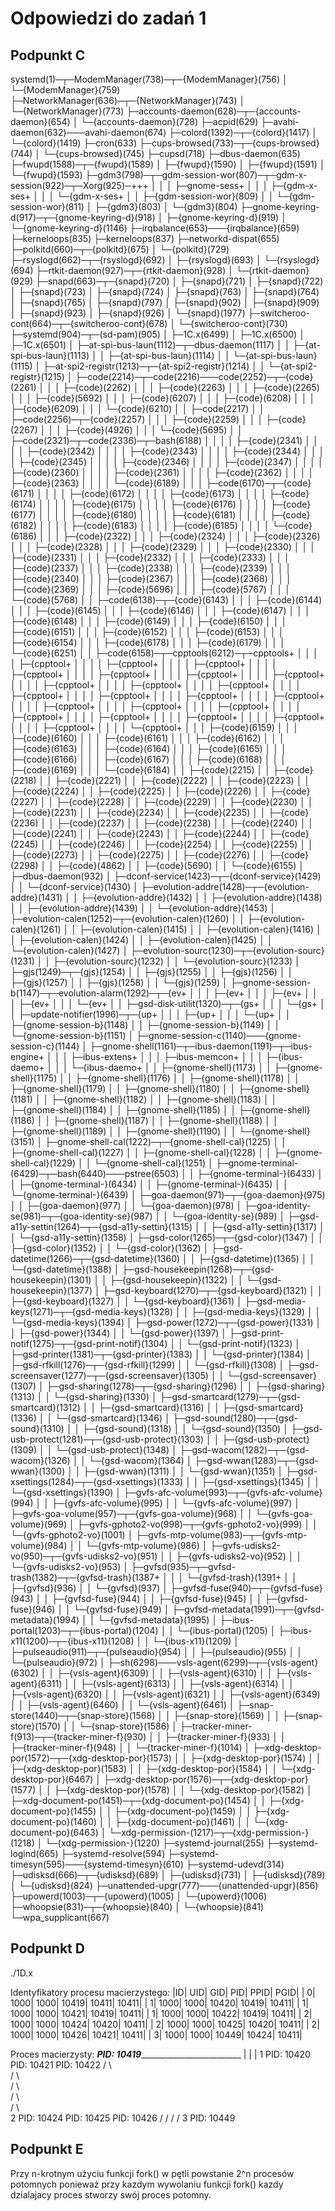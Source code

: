 # Odpowiedzi do zadań 1

## Podpunkt C

systemd(1)─┬─ModemManager(738)─┬─{ModemManager}(756)
           │                   └─{ModemManager}(759)
           ├─NetworkManager(636)─┬─{NetworkManager}(743)
           │                     └─{NetworkManager}(773)
           ├─accounts-daemon(628)─┬─{accounts-daemon}(654)
           │                      └─{accounts-daemon}(728)
           ├─acpid(629)
           ├─avahi-daemon(632)───avahi-daemon(674)
           ├─colord(1392)─┬─{colord}(1417)
           │              └─{colord}(1419)
           ├─cron(633)
           ├─cups-browsed(733)─┬─{cups-browsed}(744)
           │                   └─{cups-browsed}(745)
           ├─cupsd(718)
           ├─dbus-daemon(635)
           ├─fwupd(1588)─┬─{fwupd}(1589)
           │             ├─{fwupd}(1590)
           │             ├─{fwupd}(1591)
           │             └─{fwupd}(1593)
           ├─gdm3(798)─┬─gdm-session-wor(807)─┬─gdm-x-session(922)─┬─Xorg(925)─+++
           │           │                      │                    ├─gnome-sess+
           │           │                      │                    ├─{gdm-x-ses+
           │           │                      │                    └─{gdm-x-ses+
           │           │                      ├─{gdm-session-wor}(809)
           │           │                      └─{gdm-session-wor}(811)
           │           ├─{gdm3}(803)
           │           └─{gdm3}(804)
           ├─gnome-keyring-d(917)─┬─{gnome-keyring-d}(918)
           │                      ├─{gnome-keyring-d}(919)
           │                      └─{gnome-keyring-d}(1146)
           ├─irqbalance(653)───{irqbalance}(659)
           ├─kerneloops(835)
           ├─kerneloops(837)
           ├─networkd-dispat(655)
           ├─polkitd(660)─┬─{polkitd}(675)
           │              └─{polkitd}(729)
           ├─rsyslogd(662)─┬─{rsyslogd}(692)
           │               ├─{rsyslogd}(693)
           │               └─{rsyslogd}(694)
           ├─rtkit-daemon(927)─┬─{rtkit-daemon}(928)
           │                   └─{rtkit-daemon}(929)
           ├─snapd(663)─┬─{snapd}(720)
           │            ├─{snapd}(721)
           │            ├─{snapd}(722)
           │            ├─{snapd}(723)
           │            ├─{snapd}(724)
           │            ├─{snapd}(763)
           │            ├─{snapd}(764)
           │            ├─{snapd}(765)
           │            ├─{snapd}(797)
           │            ├─{snapd}(902)
           │            ├─{snapd}(909)
           │            ├─{snapd}(923)
           │            ├─{snapd}(926)
           │            └─{snapd}(1977)
           ├─switcheroo-cont(664)─┬─{switcheroo-cont}(678)
           │                      └─{switcheroo-cont}(730)
           ├─systemd(904)─┬─(sd-pam)(905)
           │              ├─1C.x(6499)
           │              ├─1C.x(6500)
           │              ├─1C.x(6501)
           │              ├─at-spi-bus-laun(1112)─┬─dbus-daemon(1117)
           │              │                       ├─{at-spi-bus-laun}(1113)
           │              │                       ├─{at-spi-bus-laun}(1114)
           │              │                       └─{at-spi-bus-laun}(1115)
           │              ├─at-spi2-registr(1213)─┬─{at-spi2-registr}(1214)
           │              │                       └─{at-spi2-registr}(1215)
           │              ├─code(2214)─┬─code(2216)───code(2252)─┬─{code}(2261)
           │              │            │                         ├─{code}(2262)
           │              │            │                         ├─{code}(2263)
           │              │            │                         ├─{code}(2265)
           │              │            │                         ├─{code}(5692)
           │              │            │                         ├─{code}(6207)
           │              │            │                         ├─{code}(6208)
           │              │            │                         ├─{code}(6209)
           │              │            │                         └─{code}(6210)
           │              │            ├─code(2217)
           │              │            ├─code(2256)─┬─{code}(2257)
           │              │            │            ├─{code}(2259)
           │              │            │            ├─{code}(2267)
           │              │            │            ├─{code}(4926)
           │              │            │            └─{code}(5695)
           │              │            ├─code(2321)─┬─code(2336)─┬─bash(6188)
           │              │            │            │            ├─{code}(2341)
           │              │            │            │            ├─{code}(2342)
           │              │            │            │            ├─{code}(2343)
           │              │            │            │            ├─{code}(2344)
           │              │            │            │            ├─{code}(2345)
           │              │            │            │            ├─{code}(2346)
           │              │            │            │            ├─{code}(2347)
           │              │            │            │            ├─{code}(2360)
           │              │            │            │            ├─{code}(2361)
           │              │            │            │            ├─{code}(2362)
           │              │            │            │            ├─{code}(2363)
           │              │            │            │            └─{code}(6189)
           │              │            │            ├─code(6170)─┬─{code}(6171)
           │              │            │            │            ├─{code}(6172)
           │              │            │            │            ├─{code}(6173)
           │              │            │            │            ├─{code}(6174)
           │              │            │            │            ├─{code}(6175)
           │              │            │            │            ├─{code}(6176)
           │              │            │            │            ├─{code}(6177)
           │              │            │            │            ├─{code}(6180)
           │              │            │            │            ├─{code}(6181)
           │              │            │            │            ├─{code}(6182)
           │              │            │            │            ├─{code}(6183)
           │              │            │            │            ├─{code}(6185)
           │              │            │            │            └─{code}(6186)
           │              │            │            ├─{code}(2322)
           │              │            │            ├─{code}(2324)
           │              │            │            ├─{code}(2326)
           │              │            │            ├─{code}(2328)
           │              │            │            ├─{code}(2329)
           │              │            │            ├─{code}(2330)
           │              │            │            ├─{code}(2331)
           │              │            │            ├─{code}(2332)
           │              │            │            ├─{code}(2333)
           │              │            │            ├─{code}(2337)
           │              │            │            ├─{code}(2338)
           │              │            │            ├─{code}(2339)
           │              │            │            ├─{code}(2340)
           │              │            │            ├─{code}(2367)
           │              │            │            ├─{code}(2368)
           │              │            │            ├─{code}(2369)
           │              │            │            ├─{code}(5696)
           │              │            │            ├─{code}(5767)
           │              │            │            └─{code}(5768)
           │              │            ├─code(6138)─┬─{code}(6143)
           │              │            │            ├─{code}(6144)
           │              │            │            ├─{code}(6145)
           │              │            │            ├─{code}(6146)
           │              │            │            ├─{code}(6147)
           │              │            │            ├─{code}(6148)
           │              │            │            ├─{code}(6149)
           │              │            │            ├─{code}(6150)
           │              │            │            ├─{code}(6151)
           │              │            │            ├─{code}(6152)
           │              │            │            ├─{code}(6153)
           │              │            │            ├─{code}(6154)
           │              │            │            ├─{code}(6178)
           │              │            │            ├─{code}(6179)
           │              │            │            └─{code}(6251)
           │              │            ├─code(6158)─┬─cpptools(6212)─┬─cpptools+
           │              │            │            │                ├─{cpptool+
           │              │            │            │                ├─{cpptool+
           │              │            │            │                ├─{cpptool+
           │              │            │            │                ├─{cpptool+
           │              │            │            │                ├─{cpptool+
           │              │            │            │                ├─{cpptool+
           │              │            │            │                ├─{cpptool+
           │              │            │            │                ├─{cpptool+
           │              │            │            │                ├─{cpptool+
           │              │            │            │                ├─{cpptool+
           │              │            │            │                ├─{cpptool+
           │              │            │            │                ├─{cpptool+
           │              │            │            │                ├─{cpptool+
           │              │            │            │                ├─{cpptool+
           │              │            │            │                ├─{cpptool+
           │              │            │            │                ├─{cpptool+
           │              │            │            │                ├─{cpptool+
           │              │            │            │                ├─{cpptool+
           │              │            │            │                ├─{cpptool+
           │              │            │            │                ├─{cpptool+
           │              │            │            │                ├─{cpptool+
           │              │            │            │                ├─{cpptool+
           │              │            │            │                └─{cpptool+
           │              │            │            ├─{code}(6159)
           │              │            │            ├─{code}(6160)
           │              │            │            ├─{code}(6161)
           │              │            │            ├─{code}(6162)
           │              │            │            ├─{code}(6163)
           │              │            │            ├─{code}(6164)
           │              │            │            ├─{code}(6165)
           │              │            │            ├─{code}(6166)
           │              │            │            ├─{code}(6167)
           │              │            │            ├─{code}(6168)
           │              │            │            ├─{code}(6169)
           │              │            │            └─{code}(6184)
           │              │            ├─{code}(2215)
           │              │            ├─{code}(2218)
           │              │            ├─{code}(2221)
           │              │            ├─{code}(2222)
           │              │            ├─{code}(2223)
           │              │            ├─{code}(2224)
           │              │            ├─{code}(2225)
           │              │            ├─{code}(2226)
           │              │            ├─{code}(2227)
           │              │            ├─{code}(2228)
           │              │            ├─{code}(2229)
           │              │            ├─{code}(2230)
           │              │            ├─{code}(2231)
           │              │            ├─{code}(2234)
           │              │            ├─{code}(2235)
           │              │            ├─{code}(2236)
           │              │            ├─{code}(2237)
           │              │            ├─{code}(2238)
           │              │            ├─{code}(2240)
           │              │            ├─{code}(2241)
           │              │            ├─{code}(2243)
           │              │            ├─{code}(2244)
           │              │            ├─{code}(2245)
           │              │            ├─{code}(2246)
           │              │            ├─{code}(2254)
           │              │            ├─{code}(2255)
           │              │            ├─{code}(2273)
           │              │            ├─{code}(2275)
           │              │            ├─{code}(2276)
           │              │            ├─{code}(2298)
           │              │            ├─{code}(4862)
           │              │            ├─{code}(5690)
           │              │            └─{code}(6155)
           │              ├─dbus-daemon(932)
           │              ├─dconf-service(1423)─┬─{dconf-service}(1429)
           │              │                     └─{dconf-service}(1430)
           │              ├─evolution-addre(1428)─┬─{evolution-addre}(1431)
           │              │                       ├─{evolution-addre}(1432)
           │              │                       ├─{evolution-addre}(1438)
           │              │                       ├─{evolution-addre}(1439)
           │              │                       └─{evolution-addre}(1453)
           │              ├─evolution-calen(1252)─┬─{evolution-calen}(1260)
           │              │                       ├─{evolution-calen}(1261)
           │              │                       ├─{evolution-calen}(1415)
           │              │                       ├─{evolution-calen}(1416)
           │              │                       ├─{evolution-calen}(1424)
           │              │                       ├─{evolution-calen}(1425)
           │              │                       └─{evolution-calen}(1427)
           │              ├─evolution-sourc(1230)─┬─{evolution-sourc}(1231)
           │              │                       ├─{evolution-sourc}(1232)
           │              │                       └─{evolution-sourc}(1233)
           │              ├─gjs(1249)─┬─{gjs}(1254)
           │              │           ├─{gjs}(1255)
           │              │           ├─{gjs}(1256)
           │              │           ├─{gjs}(1257)
           │              │           ├─{gjs}(1258)
           │              │           └─{gjs}(1259)
           │              ├─gnome-session-b(1147)─┬─evolution-alarm(1292)─┬─{ev+
           │              │                       │                       ├─{ev+
           │              │                       │                       ├─{ev+
           │              │                       │                       ├─{ev+
           │              │                       │                       └─{ev+
           │              │                       ├─gsd-disk-utilit(1320)─┬─{gs+
           │              │                       │                       └─{gs+
           │              │                       ├─update-notifier(1996)─┬─{up+
           │              │                       │                       ├─{up+
           │              │                       │                       └─{up+
           │              │                       ├─{gnome-session-b}(1148)
           │              │                       ├─{gnome-session-b}(1149)
           │              │                       └─{gnome-session-b}(1151)
           │              ├─gnome-session-c(1140)───{gnome-session-c}(1144)
           │              ├─gnome-shell(1161)─┬─ibus-daemon(1191)─┬─ibus-engine+
           │              │                   │                   ├─ibus-extens+
           │              │                   │                   ├─ibus-memcon+
           │              │                   │                   ├─{ibus-daemo+
           │              │                   │                   └─{ibus-daemo+
           │              │                   ├─{gnome-shell}(1173)
           │              │                   ├─{gnome-shell}(1175)
           │              │                   ├─{gnome-shell}(1176)
           │              │                   ├─{gnome-shell}(1178)
           │              │                   ├─{gnome-shell}(1179)
           │              │                   ├─{gnome-shell}(1180)
           │              │                   ├─{gnome-shell}(1181)
           │              │                   ├─{gnome-shell}(1182)
           │              │                   ├─{gnome-shell}(1183)
           │              │                   ├─{gnome-shell}(1184)
           │              │                   ├─{gnome-shell}(1185)
           │              │                   ├─{gnome-shell}(1186)
           │              │                   ├─{gnome-shell}(1187)
           │              │                   ├─{gnome-shell}(1188)
           │              │                   ├─{gnome-shell}(1189)
           │              │                   ├─{gnome-shell}(1190)
           │              │                   └─{gnome-shell}(3151)
           │              ├─gnome-shell-cal(1222)─┬─{gnome-shell-cal}(1225)
           │              │                       ├─{gnome-shell-cal}(1227)
           │              │                       ├─{gnome-shell-cal}(1228)
           │              │                       ├─{gnome-shell-cal}(1229)
           │              │                       └─{gnome-shell-cal}(1251)
           │              ├─gnome-terminal-(6429)─┬─bash(6440)───pstree(6503)
           │              │                       ├─{gnome-terminal-}(6433)
           │              │                       ├─{gnome-terminal-}(6434)
           │              │                       ├─{gnome-terminal-}(6435)
           │              │                       └─{gnome-terminal-}(6439)
           │              ├─goa-daemon(971)─┬─{goa-daemon}(975)
           │              │                 ├─{goa-daemon}(977)
           │              │                 └─{goa-daemon}(978)
           │              ├─goa-identity-se(981)─┬─{goa-identity-se}(987)
           │              │                      └─{goa-identity-se}(989)
           │              ├─gsd-a11y-settin(1264)─┬─{gsd-a11y-settin}(1315)
           │              │                       ├─{gsd-a11y-settin}(1317)
           │              │                       └─{gsd-a11y-settin}(1358)
           │              ├─gsd-color(1265)─┬─{gsd-color}(1347)
           │              │                 ├─{gsd-color}(1352)
           │              │                 └─{gsd-color}(1362)
           │              ├─gsd-datetime(1266)─┬─{gsd-datetime}(1360)
           │              │                    ├─{gsd-datetime}(1365)
           │              │                    └─{gsd-datetime}(1388)
           │              ├─gsd-housekeepin(1268)─┬─{gsd-housekeepin}(1301)
           │              │                       ├─{gsd-housekeepin}(1322)
           │              │                       └─{gsd-housekeepin}(1377)
           │              ├─gsd-keyboard(1270)─┬─{gsd-keyboard}(1321)
           │              │                    ├─{gsd-keyboard}(1327)
           │              │                    └─{gsd-keyboard}(1361)
           │              ├─gsd-media-keys(1271)─┬─{gsd-media-keys}(1328)
           │              │                      ├─{gsd-media-keys}(1329)
           │              │                      └─{gsd-media-keys}(1394)
           │              ├─gsd-power(1272)─┬─{gsd-power}(1331)
           │              │                 ├─{gsd-power}(1344)
           │              │                 └─{gsd-power}(1397)
           │              ├─gsd-print-notif(1275)─┬─{gsd-print-notif}(1304)
           │              │                       └─{gsd-print-notif}(1323)
           │              ├─gsd-printer(1381)─┬─{gsd-printer}(1383)
           │              │                   └─{gsd-printer}(1384)
           │              ├─gsd-rfkill(1276)─┬─{gsd-rfkill}(1299)
           │              │                  └─{gsd-rfkill}(1308)
           │              ├─gsd-screensaver(1277)─┬─{gsd-screensaver}(1305)
           │              │                       └─{gsd-screensaver}(1307)
           │              ├─gsd-sharing(1278)─┬─{gsd-sharing}(1296)
           │              │                   ├─{gsd-sharing}(1313)
           │              │                   └─{gsd-sharing}(1330)
           │              ├─gsd-smartcard(1279)─┬─{gsd-smartcard}(1312)
           │              │                     ├─{gsd-smartcard}(1316)
           │              │                     ├─{gsd-smartcard}(1336)
           │              │                     └─{gsd-smartcard}(1346)
           │              ├─gsd-sound(1280)─┬─{gsd-sound}(1310)
           │              │                 ├─{gsd-sound}(1318)
           │              │                 └─{gsd-sound}(1350)
           │              ├─gsd-usb-protect(1281)─┬─{gsd-usb-protect}(1303)
           │              │                       ├─{gsd-usb-protect}(1309)
           │              │                       └─{gsd-usb-protect}(1348)
           │              ├─gsd-wacom(1282)─┬─{gsd-wacom}(1326)
           │              │                 └─{gsd-wacom}(1364)
           │              ├─gsd-wwan(1283)─┬─{gsd-wwan}(1300)
           │              │                ├─{gsd-wwan}(1311)
           │              │                └─{gsd-wwan}(1351)
           │              ├─gsd-xsettings(1284)─┬─{gsd-xsettings}(1333)
           │              │                     ├─{gsd-xsettings}(1345)
           │              │                     └─{gsd-xsettings}(1390)
           │              ├─gvfs-afc-volume(993)─┬─{gvfs-afc-volume}(994)
           │              │                      ├─{gvfs-afc-volume}(995)
           │              │                      └─{gvfs-afc-volume}(997)
           │              ├─gvfs-goa-volume(957)─┬─{gvfs-goa-volume}(968)
           │              │                      └─{gvfs-goa-volume}(969)
           │              ├─gvfs-gphoto2-vo(998)─┬─{gvfs-gphoto2-vo}(999)
           │              │                      └─{gvfs-gphoto2-vo}(1001)
           │              ├─gvfs-mtp-volume(983)─┬─{gvfs-mtp-volume}(984)
           │              │                      └─{gvfs-mtp-volume}(986)
           │              ├─gvfs-udisks2-vo(950)─┬─{gvfs-udisks2-vo}(951)
           │              │                      ├─{gvfs-udisks2-vo}(952)
           │              │                      └─{gvfs-udisks2-vo}(953)
           │              ├─gvfsd(935)─┬─gvfsd-trash(1382)─┬─{gvfsd-trash}(1387+
           │              │            │                   └─{gvfsd-trash}(1391+
           │              │            ├─{gvfsd}(936)
           │              │            └─{gvfsd}(937)
           │              ├─gvfsd-fuse(940)─┬─{gvfsd-fuse}(943)
           │              │                 ├─{gvfsd-fuse}(944)
           │              │                 ├─{gvfsd-fuse}(945)
           │              │                 ├─{gvfsd-fuse}(946)
           │              │                 └─{gvfsd-fuse}(949)
           │              ├─gvfsd-metadata(1991)─┬─{gvfsd-metadata}(1994)
           │              │                      └─{gvfsd-metadata}(1995)
           │              ├─ibus-portal(1203)─┬─{ibus-portal}(1204)
           │              │                   └─{ibus-portal}(1205)
           │              ├─ibus-x11(1200)─┬─{ibus-x11}(1208)
           │              │                └─{ibus-x11}(1209)
           │              ├─pulseaudio(911)─┬─{pulseaudio}(954)
           │              │                 ├─{pulseaudio}(955)
           │              │                 └─{pulseaudio}(972)
           │              ├─sh(6298)───vsls-agent(6299)─┬─{vsls-agent}(6302)
           │              │                             ├─{vsls-agent}(6309)
           │              │                             ├─{vsls-agent}(6310)
           │              │                             ├─{vsls-agent}(6311)
           │              │                             ├─{vsls-agent}(6313)
           │              │                             ├─{vsls-agent}(6314)
           │              │                             ├─{vsls-agent}(6320)
           │              │                             ├─{vsls-agent}(6321)
           │              │                             ├─{vsls-agent}(6349)
           │              │                             ├─{vsls-agent}(6460)
           │              │                             └─{vsls-agent}(6461)
           │              ├─snap-store(1440)─┬─{snap-store}(1568)
           │              │                  ├─{snap-store}(1569)
           │              │                  ├─{snap-store}(1570)
           │              │                  └─{snap-store}(1586)
           │              ├─tracker-miner-f(913)─┬─{tracker-miner-f}(930)
           │              │                      ├─{tracker-miner-f}(933)
           │              │                      ├─{tracker-miner-f}(948)
           │              │                      └─{tracker-miner-f}(1014)
           │              ├─xdg-desktop-por(1572)─┬─{xdg-desktop-por}(1573)
           │              │                       ├─{xdg-desktop-por}(1574)
           │              │                       ├─{xdg-desktop-por}(1583)
           │              │                       ├─{xdg-desktop-por}(1584)
           │              │                       └─{xdg-desktop-por}(6467)
           │              ├─xdg-desktop-por(1576)─┬─{xdg-desktop-por}(1577)
           │              │                       ├─{xdg-desktop-por}(1578)
           │              │                       └─{xdg-desktop-por}(1582)
           │              ├─xdg-document-po(1451)─┬─{xdg-document-po}(1454)
           │              │                       ├─{xdg-document-po}(1455)
           │              │                       ├─{xdg-document-po}(1459)
           │              │                       ├─{xdg-document-po}(1460)
           │              │                       ├─{xdg-document-po}(1461)
           │              │                       └─{xdg-document-po}(6463)
           │              └─xdg-permission-(1217)─┬─{xdg-permission-}(1218)
           │                                      └─{xdg-permission-}(1220)
           ├─systemd-journal(255)
           ├─systemd-logind(665)
           ├─systemd-resolve(594)
           ├─systemd-timesyn(595)───{systemd-timesyn}(610)
           ├─systemd-udevd(314)
           ├─udisksd(666)─┬─{udisksd}(689)
           │              ├─{udisksd}(731)
           │              ├─{udisksd}(789)
           │              └─{udisksd}(824)
           ├─unattended-upgr(777)───{unattended-upgr}(856)
           ├─upowerd(1003)─┬─{upowerd}(1005)
           │               └─{upowerd}(1006)
           ├─whoopsie(831)─┬─{whoopsie}(840)
           │               └─{whoopsie}(841)
           └─wpa_supplicant(667)

## Podpunkt D

./1D.x

Identyfikatory procesu macierzystego:
|ID|  UID|  GID|   PID|  PPID|  PGID|
| 0| 1000| 1000| 10419| 10411| 10411|
| 1| 1000| 1000| 10420| 10419| 10411|
| 1| 1000| 1000| 10421| 10419| 10411|
| 1| 1000| 1000| 10422| 10419| 10411|
| 2| 1000| 1000| 10424| 10420| 10411|
| 2| 1000| 1000| 10425| 10420| 10411|
| 2| 1000| 1000| 10426| 10421| 10411|
| 3| 1000| 1000| 10449| 10424| 10411|

Proces macierzysty:                             _________________PID: 10419__________________________________________
                                                |                               |                                   |
1                                           PID: 10420                          PID: 10421                          PID: 10422
                                            /         \                               \
                                           /           \                               \
                                          /             \                               \
                                         /               \                               \
                                        /                 \                               \
2                               PID: 10424          PID: 10425                          PID: 10426
                                      /
                                     /
                                    /
                                   /
3                               PID: 10449






## Podpunkt E

Przy n-krotnym użyciu funkcji fork() w pętli powstanie 2^n procesów potomnych ponieważ przy kazdym wywolaniu funkcji fork()
kazdy dzialajacy proces stworzy swój proces potomny.